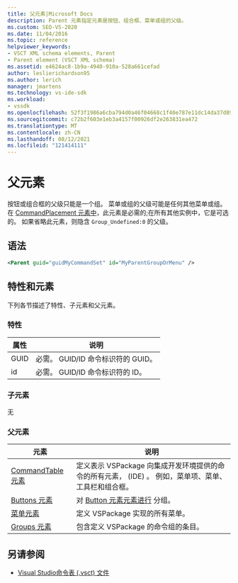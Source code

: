 ```yaml
---
title: 父元素|Microsoft Docs
description: Parent 元素指定元素是按钮、组合框、菜单或组的父级。
ms.custom: SEO-VS-2020
ms.date: 11/04/2016
ms.topic: reference
helpviewer_keywords:
- VSCT XML schema elements, Parent
- Parent element (VSCT XML schema)
ms.assetid: e4624ac8-1b9a-4940-910a-528a661cefad
author: leslierichardson95
ms.author: lerich
manager: jmartens
ms.technology: vs-ide-sdk
ms.workload:
- vssdk
ms.openlocfilehash: 52f3f1986a6cba794d0a46f04668c1f40e787e11dc14da37d89e1a99c752bd0f
ms.sourcegitcommit: c72b2f603e1eb3a4157f00926df2e263831ea472
ms.translationtype: MT
ms.contentlocale: zh-CN
ms.lasthandoff: 08/12/2021
ms.locfileid: "121414111"
---
```

# <a name="parent-element"></a>父元素
按钮或组合框的父级只能是一个组。 菜单或组的父级可能是任何其他菜单或组。 在 [CommandPlacement 元素中](../extensibility/commandplacement-element.md)，此元素是必需的;在所有其他实例中，它是可选的。 如果省略此元素，则隐含 `Group_Undefined:0` 的父级。

## <a name="syntax"></a>语法

```xml
<Parent guid="guidMyCommandSet" id="MyParentGroupOrMenu" />
```

## <a name="attributes-and-elements"></a>特性和元素
 下列各节描述了特性、子元素和父元素。

### <a name="attributes"></a>特性

|属性|说明|
|---------------|-----------------|
|GUID|必需。 GUID/ID 命令标识符的 GUID。|
|id|必需。 GUID/ID 命令标识符的 ID。|

### <a name="child-elements"></a>子元素
 无

### <a name="parent-elements"></a>父元素

|元素|说明|
|-------------|-----------------|
|[CommandTable 元素](../extensibility/commandtable-element.md)|定义表示 VSPackage 向集成开发环境提供的命令的所有元素， (IDE) 。 例如，菜单项、菜单、工具栏和组合框。|
|[Buttons 元素](../extensibility/buttons-element.md)|对 [Button 元素元素进行](../extensibility/button-element.md) 分组。|
|[菜单元素](../extensibility/menus-element.md)|定义 VSPackage 实现的所有菜单。|
|[Groups 元素](../extensibility/groups-element.md)|包含定义 VSPackage 的命令组的条目。|

## <a name="see-also"></a>另请参阅
- [Visual Studio命令表 (.vsct) 文件](../extensibility/internals/visual-studio-command-table-dot-vsct-files.md)
